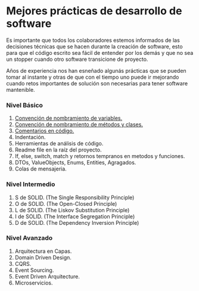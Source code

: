 # Mejores prácticas de desarrollo de software

Es importante que todos los colaboradores estemos informados de las decisiones técnicas que se hacen
durante la creación de software, esto para que el código escrito sea fácil de entender por los demás
y que no sea un stopper cuando otro software transicione de proyecto.

Años de experiencia nos han esneñado algunás prácticas que se pueden tomar al instante y otras de que
con el tiempo uno puede ir mejorando cuando retos importantes de solución son necesarias para tener
software mantenible.

### Nivel Básico
1. [Convención de nombramiento de variables.](basico/1-convencion-nombramiento-de-variables.md)
2. [Convención de nombramiento de métodos y clases.](basico/2-convencion-nombramiento-de-metodos-y-clases.md)
3. [Comentarios en código.](basico/3-convencion-comentarios-en-codigo.md)
4. Indentación.
5. Herramientas de análisis de código.
6. Readme file en la raíz del proyecto.
7. If, else, switch, match y retornos tempranos en metodos y funciones.
8. DTOs, ValueObjects, Enums, Entities, Agragados.
9. Colas de mensajeria.

### Nivel Intermedio
1. S de SOLID. (The Single Responsibility Principle)
2. O de SOLID. (The Open-Closed Principle)
3. L de SOLID. (The Liskov Substitution Principle)
4. I de SOLID. (The Interface Segregation Principle)
5. D de SOLID. (The Dependency Inversion Principle)

### Nivel Avanzado
1. Arquitectura en Capas.
2. Domain Driven Design.
3. CQRS.
4. Event Sourcing.
5. Event Driven Arquitecture.
6. Microservicios.

